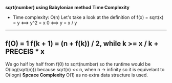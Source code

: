 **sqrt(number) using Babylonian method**
**Time Complexity**
- Time complexity: O(n)
Let's take a look at the definition of f(x) = sqrt(x) = y <==> y^2 = x 0  <==> y = x / y
------
f(O) = 1
f(k + 1) = (n + f(k)) / 2,   while k >= x / k + PRECEIS * x 
-----
We go half by half from f(0) to sqrt(number) so the runtime would be O(log(sqrt(n))) 
because sqrt(n) << n, when n -> infinity
so it is equivelant to O(logn)
**Spcace Complexity**
O(1) as no extra data structure is used.